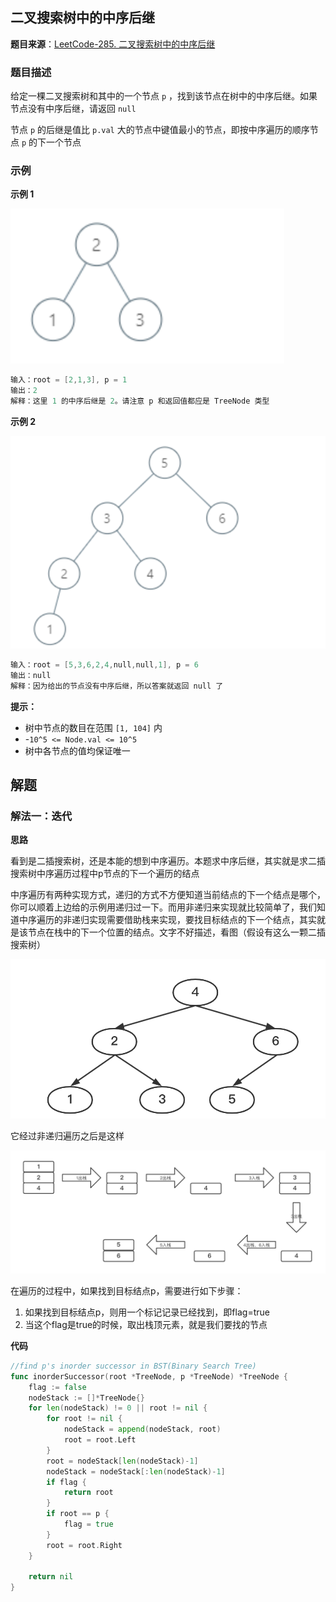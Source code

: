 ## 二叉搜索树中的中序后继

**题目来源**：[LeetCode-285. 二叉搜索树中的中序后继](https://leetcode-cn.com/problems/P5rCT8/)

### 题目描述

给定一棵二叉搜索树和其中的一个节点 `p` ，找到该节点在树中的中序后继。如果节点没有中序后继，请返回 `null`

节点 `p` 的后继是值比 `p.val` 大的节点中键值最小的节点，即按中序遍历的顺序节点 `p` 的下一个节点

### 示例

**示例 1**

![image](https://github.com/Rain-Life/algorithm-go/blob/master/photos/BinaryTree/285/285-1.png)

```go
输入：root = [2,1,3], p = 1
输出：2
解释：这里 1 的中序后继是 2。请注意 p 和返回值都应是 TreeNode 类型
```

**示例 2**

![image](https://github.com/Rain-Life/algorithm-go/blob/master/photos/BinaryTree/285/285-2.png)

```go
输入：root = [5,3,6,2,4,null,null,1], p = 6
输出：null
解释：因为给出的节点没有中序后继，所以答案就返回 null 了
```

**提示：**

- 树中节点的数目在范围 `[1, 104]` 内
- -`10^5 <= Node.val <= 10^5`
- 树中各节点的值均保证唯一

## 解题

### 解法一：迭代

**思路**

看到是二插搜索树，还是本能的想到中序遍历。本题求中序后继，其实就是求二插搜索树中序遍历过程中p节点的下一个遍历的结点

中序遍历有两种实现方式，递归的方式不方便知道当前结点的下一个结点是哪个，你可以顺着上边给的示例用递归过一下。而用非递归来实现就比较简单了，我们知道中序遍历的非递归实现需要借助栈来实现，要找目标结点的下一个结点，其实就是该节点在栈中的下一个位置的结点。文字不好描述，看图（假设有这么一颗二插搜索树）

![image](https://github.com/Rain-Life/algorithm-go/blob/master/photos/BinaryTree/285/285-3.png)

它经过非递归遍历之后是这样

![image](https://github.com/Rain-Life/algorithm-go/blob/master/photos/BinaryTree/285/285-4.png)

在遍历的过程中，如果找到目标结点p，需要进行如下步骤：

1. 如果找到目标结点p，则用一个标记记录已经找到，即flag=true
2. 当这个flag是true的时候，取出栈顶元素，就是我们要找的节点

**代码**

```go
//find p's inorder successor in BST(Binary Search Tree)
func inorderSuccessor(root *TreeNode, p *TreeNode) *TreeNode {
	flag := false
	nodeStack := []*TreeNode{}
	for len(nodeStack) != 0 || root != nil {
		for root != nil {
			nodeStack = append(nodeStack, root)
			root = root.Left
		}
		root = nodeStack[len(nodeStack)-1]
		nodeStack = nodeStack[:len(nodeStack)-1]
		if flag {
			return root
		}
		if root == p {
			flag = true
		}
		root = root.Right
	}

	return nil
}
```